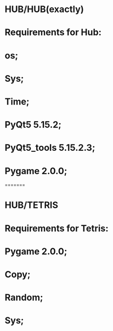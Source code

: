 
# HUB/HUB(exactly)
# Requirements for Hub:
# os;
# Sys;
# Time;
# PyQt5 5.15.2;
# PyQt5_tools 5.15.2.3;
# Pygame 2.0.0;
=======
# HUB/TETRIS
# Requirements for Tetris:
# Pygame 2.0.0;
# Copy;
# Random;
# Sys;